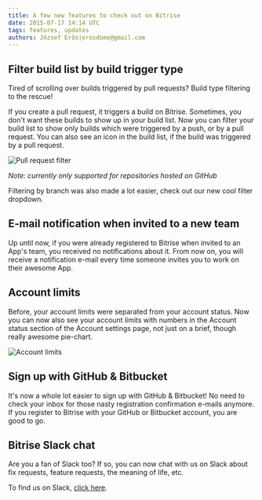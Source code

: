 ```yaml
---
title: A few new features to check out on Bitrise
date: 2015-07-17 14:14 UTC
tags: features, updates
authors: József Erős|erosdome@gmail.com
---
```


## Filter build list by build trigger type

Tired of scrolling over builds triggered by pull requests? Build type filtering to the rescue!

If you create a pull request, it triggers a build on Bitrise. Sometimes, you don't want these builds to show up in your build list. Now you can filter your build list to show only builds which were triggered by a push, or by a pull request. You can also see an icon in the build list, if the build was triggered by a pull request.

![Pull request filter](pr_filter.png)

*Note: currently only supported for repositories hosted on GitHub*

Filtering by branch was also made a lot easier, check out our new cool filter dropdown.

## E-mail notification when invited to a new team

Up until now, if you were already registered to Bitrise when invited to an App's team, you received no notifications about it. From now on, you will receive a notification e-mail every time someone invites you to work on their awesome App.

## Account limits

Before, your account limits were separated from your account status. Now you can now also see your account limits with numbers in the Account status section of the Account settings page, not just on a brief, though really awesome pie-chart.

![Account limits](account-limits.png)

## Sign up with GitHub & Bitbucket

It's now a whole lot easier to sign up with GitHub & Bitbucket! No need to check your inbox for those nasty registration confirmation e-mails anymore. If you register to Bitrise with your GitHub or Bitbucket account, you are good to go.

## Bitrise Slack chat

Are you a fan of Slack too? If so, you can now chat with us on Slack about fix requests, feature requests, the meaning of life, etc.

To find us on Slack, [click here](http://chat.bitrise.io/).